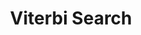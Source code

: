 ---
title: "Viterbi Search"

categories: ['']

tags: ['Viterbi', 'Search']

arabic: ['مصنف فيتربي']

publishers: ['المعالجة اﻵلية للنصوص العربية']

types: "word"

slug: ""
---